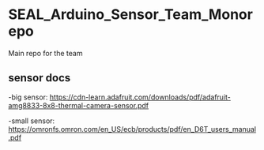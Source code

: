 # SEAL_Arduino_Sensor_Team_Monorepo
Main repo for the team

## sensor docs
-big sensor: https://cdn-learn.adafruit.com/downloads/pdf/adafruit-amg8833-8x8-thermal-camera-sensor.pdf

-small sensor: https://omronfs.omron.com/en_US/ecb/products/pdf/en_D6T_users_manual.pdf

